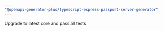 ```yaml
---
"@openapi-generator-plus/typescript-express-passport-server-generator": minor
---
```


Upgrade to latest core and pass all tests
